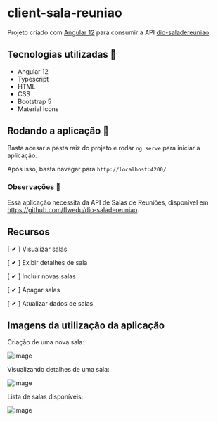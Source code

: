 # client-sala-reuniao

Projeto criado com [Angular 12](https://github.com/angular/) para consumir a API [dio-saladereuniao](https://github.com/flwedu/dio-saladereuniao).

## Tecnologias utilizadas 🔧

- Angular 12
- Typescript
- HTML
- CSS
- Bootstrap 5
- Material Icons

## Rodando a aplicação 🚀

Basta acesar a pasta raiz do projeto e rodar `ng serve` para iniciar a aplicação.

Após isso, basta navegar para `http://localhost:4200/`.

### Observações 📢

Essa aplicação necessita da API de Salas de Reuniões, disponível em https://github.com/flwedu/dio-saladereuniao.

## Recursos

[ ✔ ] Visualizar salas

[ ✔ ] Exibir detalhes de sala

[ ✔ ] Incluir novas salas

[ ✔ ] Apagar salas

[ ✔ ] Atualizar dados de salas

## Imagens da utilização da aplicação

Criação de uma nova sala:

![image](https://user-images.githubusercontent.com/55285816/129819706-f30b4427-933c-40aa-aec7-09a841976797.png)

Visualizando detalhes de uma sala:

![image](https://user-images.githubusercontent.com/55285816/129819427-8220273d-881b-4e0a-924f-ffb1846ac456.png)

Lista de salas disponíveis:

![image](https://user-images.githubusercontent.com/55285816/129819602-6ec45d25-8352-4649-9037-869c67f973ca.png)



